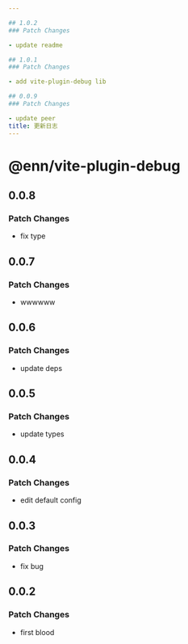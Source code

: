```yaml
---

## 1.0.2
### Patch Changes

- update readme

## 1.0.1
### Patch Changes

- add vite-plugin-debug lib

## 0.0.9
### Patch Changes

- update peer
title: 更新日志
---
```


# @enn/vite-plugin-debug

## 0.0.8

### Patch Changes

- fix type

## 0.0.7

### Patch Changes

- wwwwww

## 0.0.6

### Patch Changes

- update deps

## 0.0.5

### Patch Changes

- update types

## 0.0.4

### Patch Changes

- edit default config

## 0.0.3

### Patch Changes

- fix bug

## 0.0.2

### Patch Changes

- first blood

